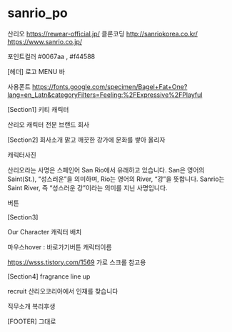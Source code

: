 # sanrio_po
산리오
<https://rewear-official.jp/> 클론코딩
http://sanriokorea.co.kr/
https://www.sanrio.co.jp/

포인트컬러 #0067aa , #f44588


[헤더]
로고   MENU  바

사용폰트
https://fonts.google.com/specimen/Bagel+Fat+One?lang=en_Latn&categoryFilters=Feeling:%2FExpressive%2FPlayful


[Section1]
키티  캐릭터

산리오
캐릭터 전문 브랜드 회사


[Section2]
회사소개
맑고 깨끗한 강가에
문화를 쌓아 올리자

캐릭터사진

산리오라는 사명은 스페인어 San Rio에서 유래하고 있습니다. San은 영어의 Saint(St.), “성스러운”을 의미하며, Rio는 영어의 River, “강”을 뜻합니다. Sanrio는 Saint River, 즉 “성스러운 강”이라는 의미를 지닌 사명입니다.

버튼



[Section3]

Our Character
캐릭터 배치

마우스hover : 바로가기버튼 캐릭터이름

https://wsss.tistory.com/1569 가로 스크롤 참고용



[Section4]  fragrance line up

recruit
산리오코리아에서
인재를 찾습니다

직무소개
복리후생



[FOOTER] 
그대로